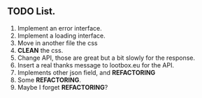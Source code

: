 ## TODO List.

1. Implement an error interface.
2. Implement a loading interface.
3. Move in another file the css
4. **CLEAN** the css.
5. Change API, those are great but a bit slowly for the response.
6. Insert a real thanks message to lootbox.eu for the API.
7. Implements other json field, and **REFACTORING**
8. Some **REFACTORING**.
9. Maybe I forget **REFACTORING**?
